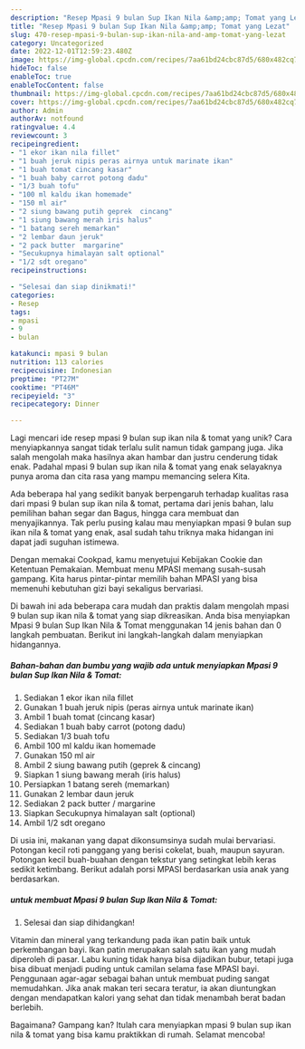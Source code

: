 ```yaml
---
description: "Resep Mpasi 9 bulan Sup Ikan Nila &amp;amp; Tomat yang Lezat"
title: "Resep Mpasi 9 bulan Sup Ikan Nila &amp;amp; Tomat yang Lezat"
slug: 470-resep-mpasi-9-bulan-sup-ikan-nila-and-amp-tomat-yang-lezat
category: Uncategorized
date: 2022-12-01T12:59:23.480Z
image: https://img-global.cpcdn.com/recipes/7aa61bd24cbc87d5/680x482cq70/mpasi-9-bulan-sup-ikan-nila-tomat-foto-resep-utama.jpg
hideToc: false
enableToc: true
enableTocContent: false
thumbnail: https://img-global.cpcdn.com/recipes/7aa61bd24cbc87d5/680x482cq70/mpasi-9-bulan-sup-ikan-nila-tomat-foto-resep-utama.jpg
cover: https://img-global.cpcdn.com/recipes/7aa61bd24cbc87d5/680x482cq70/mpasi-9-bulan-sup-ikan-nila-tomat-foto-resep-utama.jpg
author: Admin
authorAv: notfound
ratingvalue: 4.4
reviewcount: 3
recipeingredient:
- "1 ekor ikan nila fillet"
- "1 buah jeruk nipis peras airnya untuk marinate ikan"
- "1 buah tomat cincang kasar"
- "1 buah baby carrot potong dadu"
- "1/3 buah tofu"
- "100 ml kaldu ikan homemade"
- "150 ml air"
- "2 siung bawang putih geprek  cincang"
- "1 siung bawang merah iris halus"
- "1 batang sereh memarkan"
- "2 lembar daun jeruk"
- "2 pack butter  margarine"
- "Secukupnya himalayan salt optional"
- "1/2 sdt oregano"
recipeinstructions:

- "Selesai dan siap dinikmati!"
categories:
- Resep
tags:
- mpasi
- 9
- bulan

katakunci: mpasi 9 bulan 
nutrition: 113 calories
recipecuisine: Indonesian
preptime: "PT27M"
cooktime: "PT46M"
recipeyield: "3"
recipecategory: Dinner

---
```





Lagi mencari ide resep mpasi 9 bulan sup ikan nila &amp; tomat yang unik? Cara menyiapkannya sangat tidak terlalu sulit namun tidak gampang juga. Jika salah mengolah maka hasilnya akan hambar dan justru cenderung tidak enak. Padahal mpasi 9 bulan sup ikan nila &amp; tomat yang enak selayaknya punya aroma dan cita rasa yang mampu memancing selera Kita.





Ada beberapa hal yang sedikit banyak berpengaruh terhadap kualitas rasa dari mpasi 9 bulan sup ikan nila &amp; tomat, pertama dari jenis bahan, lalu pemilihan bahan segar dan Bagus, hingga cara membuat dan menyajikannya. Tak perlu pusing kalau mau menyiapkan mpasi 9 bulan sup ikan nila &amp; tomat yang enak,      asal sudah tahu triknya maka hidangan ini dapat jadi suguhan istimewa.














Dengan memakai Cookpad, kamu menyetujui Kebijakan Cookie dan Ketentuan Pemakaian. Membuat menu MPASI memang susah-susah gampang. Kita harus pintar-pintar memilih bahan MPASI yang bisa memenuhi kebutuhan gizi bayi sekaligus bervariasi.






Di bawah ini ada beberapa cara mudah dan praktis dalam mengolah mpasi 9 bulan sup ikan nila &amp; tomat yang siap dikreasikan. Anda bisa menyiapkan Mpasi 9 bulan Sup Ikan Nila &amp; Tomat menggunakan 14 jenis bahan dan 0 langkah pembuatan. Berikut ini langkah-langkah dalam menyiapkan hidangannya.

<!--inarticleads1-->

##### Bahan-bahan dan bumbu yang wajib ada untuk menyiapkan Mpasi 9 bulan Sup Ikan Nila &amp; Tomat:

1. Sediakan 1 ekor ikan nila fillet
1. Gunakan 1 buah jeruk nipis (peras airnya untuk marinate ikan)
1. Ambil 1 buah tomat (cincang kasar)
1. Sediakan 1 buah baby carrot (potong dadu)
1. Sediakan 1/3 buah tofu
1. Ambil 100 ml kaldu ikan homemade
1. Gunakan 150 ml air
1. Ambil 2 siung bawang putih (geprek &amp; cincang)
1. Siapkan 1 siung bawang merah (iris halus)
1. Persiapkan 1 batang sereh (memarkan)
1. Gunakan 2 lembar daun jeruk
1. Sediakan 2 pack butter / margarine
1. Siapkan Secukupnya himalayan salt (optional)
1. Ambil 1/2 sdt oregano


Di usia ini, makanan yang dapat dikonsumsinya sudah mulai bervariasi. Potongan kecil roti panggang yang berisi cokelat, buah, maupun sayuran. Potongan kecil buah-buahan dengan tekstur yang setingkat lebih keras sedikit ketimbang. Berikut adalah porsi MPASI berdasarkan usia anak yang berdasarkan. 

<!--inarticleads2-->

#####  untuk membuat Mpasi 9 bulan Sup Ikan Nila &amp; Tomat:


1. Selesai dan siap dihidangkan!

Vitamin dan mineral yang terkandung pada ikan patin baik untuk perkembangan bayi. Ikan patin merupakan salah satu ikan yang mudah diperoleh di pasar. Labu kuning tidak hanya bisa dijadikan bubur, tetapi juga bisa dibuat menjadi puding untuk camilan selama fase MPASI bayi. Penggunaan agar-agar sebagai bahan untuk membuat puding sangat memudahkan. Jika anak makan teri secara teratur, ia akan diuntungkan dengan mendapatkan kalori yang sehat dan tidak menambah berat badan berlebih. 

Bagaimana? Gampang kan? Itulah cara menyiapkan mpasi 9 bulan sup ikan nila &amp; tomat yang bisa kamu praktikkan di rumah. Selamat mencoba!
